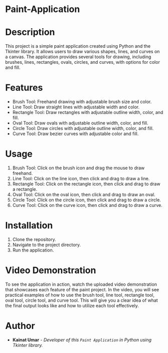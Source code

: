 # Paint-Application
# Description
This project is a simple paint application created using Python and the Tkinter library. It allows users to draw various shapes, lines, and curves on a canvas. The application provides several tools for drawing, including brushes, lines, rectangles, ovals, circles, and curves, with options for color and fill.

# Features
- Brush Tool: Freehand drawing with adjustable brush size and color.
- Line Tool: Draw straight lines with adjustable width and color.
- Rectangle Tool: Draw rectangles with adjustable outline width, color, and fill.
- Oval Tool: Draw ovals with adjustable outline width, color, and fill.
- Circle Tool: Draw circles with adjustable outline width, color, and fill.
- Curve Tool: Draw bezier curves with adjustable color and fill.

# Usage
1. Brush Tool: Click on the brush icon and drag the mouse to draw freehand.
2. Line Tool: Click on the line icon, then click and drag to draw a line.
3. Rectangle Tool: Click on the rectangle icon, then click and drag to draw a rectangle.
4. Oval Tool: Click on the oval icon, then click and drag to draw an oval.
5. Circle Tool: Click on the circle icon, then click and drag to draw a circle.
6. Curve Tool: Click on the curve icon, then click and drag to draw a curve.

# Installation
1. Clone the repository.
2. Navigate to the project directory.
3. Run the application.

# Video Demonstration
To see the application in action, watch the uploaded video demonstration that showcases each feature of the paint project. In the video, you will see practical examples of how to use the brush tool, line tool, rectangle tool, oval tool, circle tool, and curve tool. This will give you a clear idea of what the final output looks like and how to utilize each tool effectively.

# Author
- **Kainat Umar** - *Developer of this `Paint Application` in Python using Tkinter library.*
